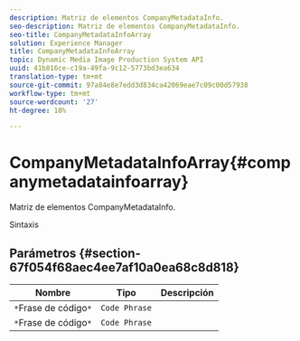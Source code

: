 ```yaml
---
description: Matriz de elementos CompanyMetadataInfo.
seo-description: Matriz de elementos CompanyMetadataInfo.
seo-title: CompanyMetadataInfoArray
solution: Experience Manager
title: CompanyMetadataInfoArray
topic: Dynamic Media Image Production System API
uuid: 41b816ce-c19a-49fa-9c12-5773bd3ea634
translation-type: tm+mt
source-git-commit: 97a84e8e7edd3d834ca42069eae7c09c00d57938
workflow-type: tm+mt
source-wordcount: '27'
ht-degree: 18%

---
```



# CompanyMetadataInfoArray{#companymetadatainfoarray}

Matriz de elementos CompanyMetadataInfo.

Sintaxis

## Parámetros {#section-67f054f68aec4ee7af10a0ea68c8d818}

| Nombre | Tipo | Descripción |
|---|---|---|
| `*`Frase de código`*` | `Code Phrase` |  |
| `*`Frase de código`*` | `Code Phrase` |  |

